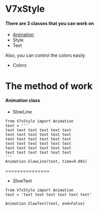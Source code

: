 # V7xStyle
#### There are 3 classes that you can work on
* [Animation](https://github.com/No-Name-404/V7xStyle/blob/master/README.md#animation-class)
* Style
* Text

Also, you can control the colors easily
* Colors


# The method of work
#### Animation class
* SlowLine
```
from V7xStyle import Animation
text = '''
text text text text text text
text text text text text text
text text text text text text
text text text text text text
text text text text text text
text text text text text text
'''
Animation.SlowLine(text, time=0.001)
```
===============
* SlowText
```
from V7xStyle import Animation
text = 'text text text text text text'

Animation.SlowText(text, end=False)
```




